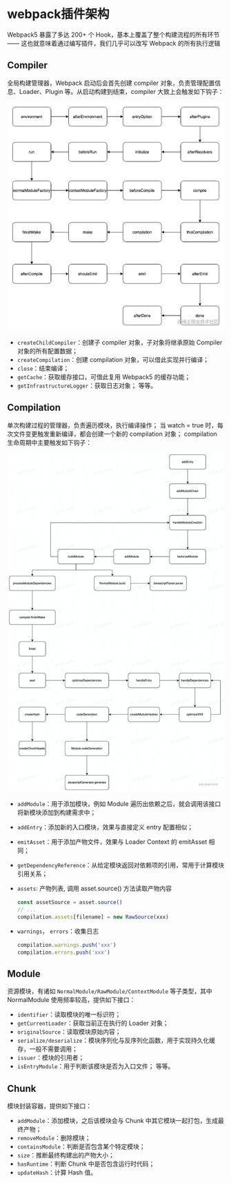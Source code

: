 # webpack插件架构

Webpack5 暴露了多达 200+ 个 Hook，基本上覆盖了整个构建流程的所有环节 —— 这也就意味着通过编写插件，我们几乎可以改写 Webpack 的所有执行逻辑


## Compiler

全局构建管理器，Webpack 启动后会首先创建 compiler 对象，负责管理配置信息、Loader、Plugin 等。从启动构建到结束，compiler 大致上会触发如下钩子：

![20220905163959](https://raw.githubusercontent.com/fyhhub/imgs/main/imgs20220905163959.png)

+ `createChildCompiler`：创建子 compiler 对象，子对象将继承原始 Compiler 对象的所有配置数据；
+ `createCompilation`：创建 compilation 对象，可以借此实现并行编译；
+ `close`：结束编译；
+ `getCache`：获取缓存接口，可借此复用 Webpack5 的缓存功能；
+ `getInfrastructureLogger`：获取日志对象；
等等。


## Compilation
单次构建过程的管理器，负责遍历模块，执行编译操作；
当 watch = true 时，每次文件变更触发重新编译，都会创建一个新的 compilation 对象；
compilation 生命周期中主要触发如下钩子：

![20220905164116](https://raw.githubusercontent.com/fyhhub/imgs/main/imgs20220905164116.png)

+ `addModule`：用于添加模块，例如 Module 遍历出依赖之后，就会调用该接口将新模块添加到构建需求中；
+ `addEntry`：添加新的入口模块，效果与直接定义 entry 配置相似；
+ `emitAsset`：用于添加产物文件，效果与 Loader Context 的 emitAsset 相同；
+ `getDependencyReference`：从给定模块返回对依赖项的引用，常用于计算模块引用关系；
+ `assets`: 产物列表, 调用 asset.source() 方法读取产物内容

  ```js
  const assetSource = asset.source()
  // ...
  compilation.assets[filename] = new RawSource(xxx)
  ```

+ `warnings`， `errors`：收集日志
  ```js
  compilation.warnings.push('xxx')
  compilation.errors.push('xxx')
  ```

## Module
资源模块，有诸如 `NormalModule/RawModule/ContextModule` 等子类型，其中 NormalModule 使用频率较高，提供如下接口：
+ `identifier`：读取模块的唯一标识符；
+ `getCurrentLoader`：获取当前正在执行的 Loader 对象；
+ `originalSource`：读取模块原始内容；
+ `serialize/deserialize`：模块序列化与反序列化函数，用于实现持久化缓存，一般不需要调用；
+ `issuer`：模块的引用者；
+ `isEntryModule`：用于判断该模块是否为入口文件；
等等。


## Chunk

模块封装容器，提供如下接口：

+ `addModule`：添加模块，之后该模块会与 Chunk 中其它模块一起打包，生成最终产物；
+ `removeModule`：删除模块；
+ `containsModule`：判断是否包含某个特定模块；
+ `size`：推断最终构建出的产物大小；
+ `hasRuntime`：判断 Chunk 中是否包含运行时代码；
+ `updateHash`：计算 Hash 值。